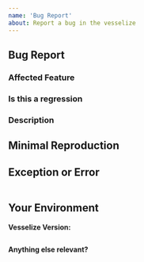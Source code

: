 ```yaml
---
name: 'Bug Report'
about: Report a bug in the vesselize
---
```


## Bug Report

### Affected Feature

<!-- The issue is caused by feature... -->

### Is this a regression

<!-- Yes, the previous version in which this bug was not present was: ... -->

### Description

<!-- A clear and concise description of the problem... -->

## Minimal Reproduction

<!-- Stackblitz application or GitHub repository... -->

## Exception or Error

```plain

```

## Your Environment

**Vesselize Version:**

```plain

```

**Anything else relevant?**

<!-- Is this a browser specific issue? If so, please specify the browser and version. -->

<!-- Do any of these matter: operating system, IDE, package manager, HTTP server, ...? If so, please mention it below. -->
